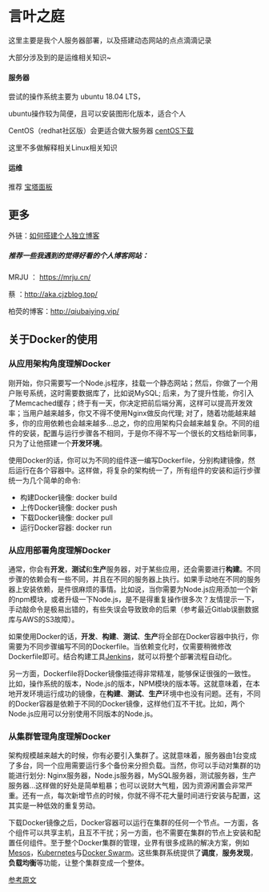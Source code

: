 # 言叶之庭

这里主要是我个人服务器部署，以及搭建动态网站的点点滴滴记录

大部分涉及到的是运维相关知识~



#### 服务器

尝试的操作系统主要为 ubuntu 18.04 LTS，

ubuntu操作较为简便，且可以安装图形化版本，适合个人

CentOS（redhat社区版）会更适合做大服务器  [centOS下载](https://www.centos.org/centos-linux/)

这里不多做解释相关Linux相关知识 



#### 运维

推荐 [宝塔面板](https://www.bt.cn/)



## 更多

外链：[如何搭建个人独立博客](https://www.zhihu.com/question/20463581/answer/51381121)

##### 推荐一些我遇到的觉得好看的个人博客网站：

MRJU ： https://mrju.cn/

蔡 ：http://aka.cjzblog.top/

柏荧的博客：http://qiubaiying.vip/



## 关于Docker的使用

### 从应用架构角度理解Docker

刚开始，你只需要写一个Node.js程序，挂载一个静态网站；然后，你做了一个用户账号系统，这时需要数据库了，比如说MySQL; 后来，为了提升性能，你引入了Memcached缓存；终于有一天，你决定把前后端分离，这样可以提高开发效率；当用户越来越多，你又不得不使用Nginx做反向代理; 对了，随着功能越来越多，你的应用依赖也会越来越多…总之，你的应用架构只会越来越复杂。不同的组件的安装，配置与运行步骤各不相同，于是你不得不写一个很长的文档给新同事，只为了让他搭建一个**开发环境**。

使用Docker的话，你可以为不同的组件逐一编写Dockerfile，分别构建镜像，然后运行在各个容器中。这样做，将复杂的架构统一了，所有组件的安装和运行步骤统一为几个简单的命令:

- 构建Docker镜像: docker build
- 上传Docker镜像: docker push
- 下载Docker镜像: docker pull
- 运行Docker容器: docker run

### 从应用部署角度理解Docker

通常，你会有**开发**，**测试**和**生产**服务器，对于某些应用，还会需要进行**构建**。不同步骤的依赖会有一些不同，并且在不同的服务器上执行。如果手动地在不同的服务器上安装依赖，是件很麻烦的事情。比如说，当你需要为Node.js应用添加一个新的npm模块，或者升级一下Node.js，是不是得重复操作很多次？友情提示一下，手动敲命令是极易出错的，有些失误会导致致命的后果（参考最近Gitlab误删数据库与AWS的S3故障）。

如果使用Docker的话，**开发**、**构建**、**测试**、**生产**将全部在Docker容器中执行，你需要为不同步骤编写不同的Dockerfile。当依赖变化时，仅需要稍微修改Dockerfile即可。结合构建工具[Jenkins](https://link.zhihu.com/?target=https%3A//jenkins.io/)，就可以将整个部署流程自动化。

另一方面，Dockerfile将Docker镜像描述得非常精准，能够保证很强的一致性。比如，操作系统的版本，Node.js的版本，NPM模块的版本等。这就意味着，在本地开发环境运行成功的镜像，在**构建**、**测试**、**生产**环境中也没有问题。还有，不同的Docker容器是依赖于不同的Docker镜像，这样他们互不干扰。比如，两个Node.js应用可以分别使用不同版本的Node.js。

### 从集群管理角度理解Docker

架构规模越来越大的时候，你有必要引入集群了。这就意味着，服务器由1台变成了多台，同一个应用需要运行多个备份来分担负载。当然，你可以手动对集群的功能进行划分: Nginx服务器，Node.js服务器，MySQL服务器，测试服务器，生产服务器…这样做的好处是简单粗暴；也可以说财大气粗，因为资源闲置会非常严重。还有一点，每次新增节点的时候，你就不得不花大量时间进行安装与配置，这其实是一种低效的重复劳动。

下载Docker镜像之后，Docker容器可以运行在集群的任何一个节点。一方面，各个组件可以共享主机，且互不干扰；另一方面，也不需要在集群的节点上安装和配置任何组件。至于整个Docker集群的管理，业界有很多成熟的解决方案，例如[Mesos](https://link.zhihu.com/?target=http%3A//mesos.apache.org/)，[Kubernetes](https://link.zhihu.com/?target=https%3A//kubernetes.io/)与[Docker Swarm](https://link.zhihu.com/?target=https%3A//github.com/docker/swarm)。这些集群系统提供了**调度**，**服务发现**，**负载均衡**等功能，让整个集群变成一个整体。

[参考原文](https://blog.fundebug.com/2017/03/27/nodejs-docker/)

